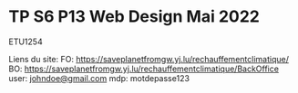 # TP S6 P13 Web Design Mai 2022
 
ETU1254

Liens du site: 
FO: https://saveplanetfromgw.yj.lu/rechauffementclimatique/
BO: https://saveplanetfromgw.yj.lu/rechauffementclimatique/BackOffice
user: johndoe@gmail.com
mdp: motdepasse123
